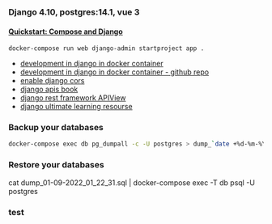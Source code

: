 ### Django 4.10, postgres:14.1, vue 3

#### [Quickstart: Compose and Django](https://docs.docker.com/samples/django/)

```text
docker-compose run web django-admin startproject app .
```

- [development in django in docker container](https://youtu.be/ruIoLtqIdNc)
- [development in django in docker container - github repo](https://github.com/luabud/petgram/tree/main/.devcontainer)
- [enable django cors](https://www.stackhawk.com/blog/django-cors-guide/)
- [django apis book](https://github.com/wsvincent/restapiswithdjango)
- [django rest framework APIView](https://www.django-rest-framework.org/tutorial/3-class-based-views/)
- [django ultimate learning resourse](https://learndjango.com/)

### Backup your databases
```bash
docker-compose exec db pg_dumpall -c -U postgres > dump_`date +%d-%m-%Y"_"%H_%M_%S`.sql
```

### Restore your databases
cat dump_01-09-2022_01_22_31.sql | docker-compose exec -T db psql -U postgres

### test
